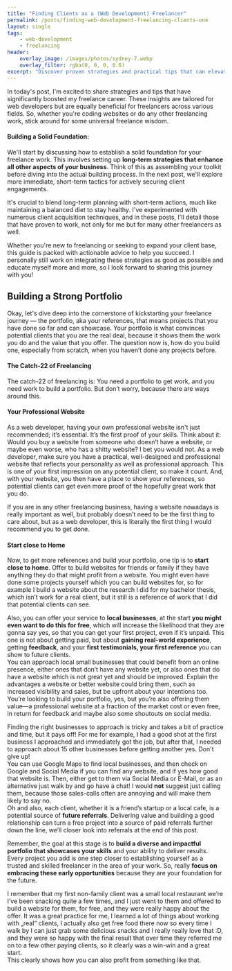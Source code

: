 ```yaml
---
title: "Finding Clients as a (Web Development) Freelancer"
permalink: /posts/finding-web-development-freelancing-clients-one
layout: single
tags:
    - web-development
    - freelancing
header:
    overlay_image: /images/photos/sydney-7.webp
    overlay_filter: rgba(0, 0, 0, 0.6)
excerpt: "Discover proven strategies and practical tips that can elevate your freelance career, whether you're a web developer or involved in any other freelance field. Join me as we lay the foundation for long-term success and explore how to blend strategic planning with immediate actions."
---
```


In today's post, I'm excited to share strategies and tips that have significantly boosted my freelance career. 
These insights are tailored for web developers but are equally beneficial for freelancers across various fields. 
So, whether you're coding websites or do any other freelancing work, stick around for some universal freelance wisdom.

#### Building a Solid Foundation:
We'll start by discussing how to establish a solid foundation for your freelance work. 
This involves setting up **long-term strategies that enhance all other aspects of your business**. 
Think of this as assembling your toolkit before diving into the actual building process. 
In the next post, we'll explore more immediate, short-term tactics for actively securing client engagements.

It's crucial to blend long-term planning with short-term actions, much like maintaining a balanced diet to stay healthy.
I've experimented with numerous client acquisition techniques, 
and in these posts, I'll detail those that have proven to work, not only for me but for many other freelancers as well.

Whether you're new to freelancing or seeking to expand your client base, 
this guide is packed with actionable advice to help you succeed. 
I personally still work on integrating these strategies as good as possible and educate myself more and more,
so I look forward to sharing this journey with you!


## Building a Strong Portfolio

Okay, let's dive deep into the cornerstone of kickstarting your freelance journey — the portfolio, 
aka your references, that means projects that you have done so far and can showcase. 
Your portfolio is what convinces potential clients that you are the real deal, because it shows them the work you do 
and the value that you offer.
The question now is, how do you build one, especially from scratch, when you haven’t done any projects before.

#### The Catch-22 of Freelancing
The catch-22 of freelancing is: 
You need a portfolio to get work, and you need work to build a portfolio. 
But don’t worry, because there are ways around this.

#### Your Professional Website
As a web developer, having your own professional website isn't just recommended; it’s essential. 
It’s the first proof of your skills. 
Think about it:
Would you buy a website from someone who doesn’t have a website, 
or maybe even worse, who has a shitty website? I bet you would not. 
As a web developer, make sure you have a practical, well-designed and professional website that reflects 
your personality as well as professional approach.
This is one of your first impression on any potential client, so make it count. 
And, with your website, you then have a place to show your references, so potential clients 
can get even more proof of the hopefully great work that you do.

<div class="notice--info center">
If you are in any other freelancing business, having a website nowadays is really important as well, 
but probably doesn’t need to be the first thing to care about, but as a web developer, 
this is literally the first thing I would recommend you to get done. 
</div>

#### Start close to Home
Now, to get more references and build your portfolio, one tip is to **start close to home**. 
Offer to build websites for friends or family if they have anything they do that might profit from a website. 
You might even have done some projects yourself which you can build websites for, 
so for example I build a website about the research I did for my bachelor thesis, which isn’t work for a real client, 
but it still is a reference of work that I did that potential clients can see.  
  
Also, you can offer your service to **local businesses**, at the start **you might even want to do this for free**, 
which will increase the likelihood that they are gonna say yes, 
so that you can get your first project, even if it’s unpaid.
This one is not about getting paid, but about **gaining real-world experience**, 
getting **feedback**, and your **first testimonials, your first reference** you can show to future clients.  
You can approach local small businesses that could benefit from an online presence, 
either ones that don’t have any website yet, or also ones that do have a website 
which is not great yet and should be improved.
Explain the advantages a website or better website could bring them, 
such as increased visibility and sales, but be upfront about your intentions too. 
You’re looking to build your portfolio, yes, but you’re also offering them value—a professional website at a 
fraction of the market cost or even free, in return for feedback and maybe also some shoutouts on social media. 

<div class="notice--danger center">
Finding the right businesses to approach is tricky and takes a bit of practice and time, but it pays off!
For me for example, I had a good shot at the first business I approached and immediately got the job,
but after that, I needed to approach about 15 other businesses before getting another yes. Don't give up!
</div>

<div class="notice--info center">
You can use Google Maps to find local businesses, and then check on Google and Social Media if you
can find any website, and if yes how good that website is.  
Then, either get to them via Social Media or E-Mail, or as an alternative just walk by and go have a chat!
I would <b>not</b> suggest just calling them, because those sales-calls often are annoying and will make them likely to say no.
</div>

<div class="notice--success center">
Oh and also, each client, whether it is a friend’s startup or a local cafe, 
is a potential source of <b>future referrals</b>. 
Delivering value and building a good relationship can turn a free project into a source of paid referrals 
further down the line, we’ll closer look into referrals at the end of this post.
</div>

Remember, the goal at this stage is to **build a diverse and impactful 
portfolio that showcases your skills** and your ability to deliver results.
Every project you add is one step closer to establishing yourself as a trusted and skilled freelancer 
in the area of your work. So, really **focus on embracing these early opportunities** because 
they are your foundation for the future.

I remember that my first non-family client was a small local restaurant we’re I’ve been snacking quite a few times, 
and I just went to them and offered to build a website for them, 
for free, and they were really happy about the offer. It was a great practice for me, 
I learned a lot of things about working with „real“ clients, 
I actually also get free food there now so every time I walk by I can just grab some delicious snacks and 
I really really love that :D, and they were so happy with the final result that over time they referred 
me on to a few other paying clients, so it clearly was a win-win and a great start.  
This clearly shows how you can also profit from something like that.
